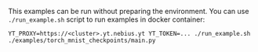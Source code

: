 This examples can be run without preparing the environment. You can use `./run_example.sh` script to run examples in docker container:

```shell
YT_PROXY=https://<cluster>.yt.nebius.yt YT_TOKEN=... ./run_example.sh ./examples/torch_mnist_checkpoints/main.py
```
